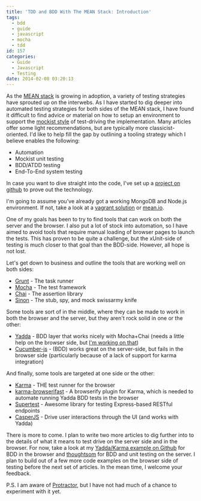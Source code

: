 ```yaml
---
title: 'TDD and BDD With The MEAN Stack: Introduction'
tags:
  - bdd
  - guide
  - javascript
  - mocha
  - tdd
id: 157
categories:
  - Guide
  - Javascript
  - Testing
date: 2014-02-08 03:20:13
---
```


As the [MEAN stack](http://thecodebarbarian.wordpress.com/2013/04/29/easy-web-prototyping-with-mongodb-and-nodejs/) is growing in adoption, a variety of testing strategies have sprouted up on the interwebs. As I have started to dig deeper into automated testing strategies for both sides of the MEAN stack, I have found it difficult to find advice or material on how to setup an environment to support the [mockist style](http://martinfowler.com/articles/mocksArentStubs.html#ClassicalAndMockistTesting) of test-driving the implementation. Many articles offer some light recommendations, but are typically more classicist-oriented. I'd like to help fill the gap by outlining a tooling strategy which I believe enables the following:

*   Automation
*   Mockist unit testing
*   BDD/ATDD testing
*   End-To-End system testing

In case you want to dive straight into the code, I've set up a [project on github](https://github.com/zpratt/thoughtsom) to prove out the technology.

I'm going to assume you've already got a working MongoDB and Node.js environment. If not, take a look at a [vagrant solution](https://github.com/cmoudy/mean-vagrant) or [mean.io](http://mean.io).

One of my goals has been to try to find tools that can work on both the server and the browser. I also put a lot of stock into automation, so I have aimed to avoid tools that require manual loading of browser pages to launch the tests. This has proven to be quite a challenge, but the xUnit-side of testing is much closer to that goal than the BDD-side. However, all hope is not lost.

Let's get down to business and outline the tools that are working well on both sides:

*   [Grunt](http://gruntjs.com/) - The task runner
*   [Mocha](http://visionmedia.github.io/mocha/) - The test framework
*   [Chai](http://chaijs.com/) - The assertion library
*   [Sinon](http://sinonjs.org/) - The stub, spy, and mock swissarmy knife

Some tools are sort of in the middle, where they can be made to work in both the browser and the server, but they aren't rock solid in one or the other:

*   [Yadda](https://github.com/acuminous/yadda) - BDD layer that works nicely with Mocha+Chai (needs a little help on the browser side, but [I'm working on that](https://github.com/zpratt/yadda-karma-example))
*   [Cucumber-js](https://github.com/cucumber/cucumber-js) - (BDD) works great on the server-side, but fails in the browser side (particularly because of a lack of support for karma integration)

And finally, some tools are targeted at one side or the other:

*   [Karma](http://karma-runner.github.io/) - THE test runner for the browser
*   [karma-browserifast](https://github.com/cjohansen/karma-browserifast) - A browserify plugin for Karma, which is needed to automate running Yadda BDD tests in the browser
*   [Supertest](https://github.com/visionmedia/supertest) - Awesome library for testing Express-based RESTful endpoints
*   [CasperJS](http://casperjs.org/) - Drive user interactions through the UI (and works with Yadda)

There is more to come. I plan to write two more articles to dig further into to the details of what it means to test drive on the server side and in the browser. For now, take a look at my [Yadda/Karma example on Github](https://github.com/zpratt/yadda-karma-example) for BDD in the browser and [thoughtsom](https://github.com/zpratt/thoughtsom) for BDD and unit testing on the server. I plan to build out of a few more code examples on the browser side of testing before the next set of articles. In the mean time, I welcome your feedback.

P.S. I am aware of [Protractor](https://github.com/angular/protractor), but I have not had much of a chance to experiment with it yet.